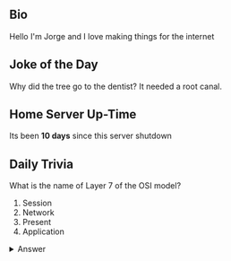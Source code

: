 ## Bio

Hello I'm Jorge and I love making things for the internet

## Joke of the Day

Why did the tree go to the dentist? It needed a root canal.

## Home Server Up-Time

Its been **10 days** since this server shutdown


## Daily Trivia

What is the name of Layer 7 of the OSI model?
 1. Session
 2. Network
 3. Present
 4. Application

<details>
  <summary>Answer</summary>
  Application
</details>
